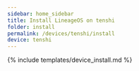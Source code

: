 ```yaml
---
sidebar: home_sidebar
title: Install LineageOS on tenshi
folder: install
permalink: /devices/tenshi/install
device: tenshi
---
```

{% include templates/device_install.md %}
